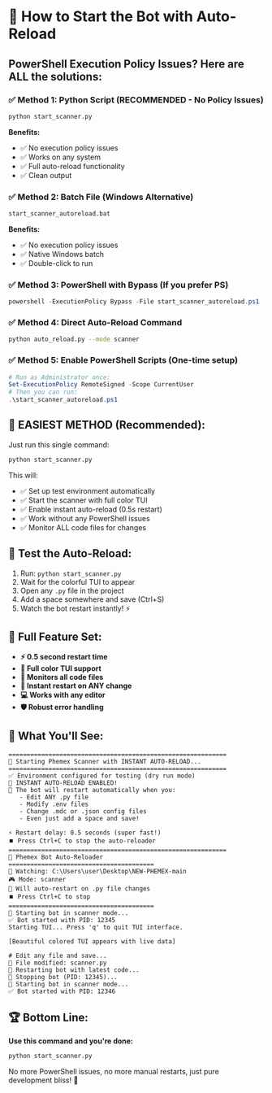 # 🚀 How to Start the Bot with Auto-Reload

## PowerShell Execution Policy Issues? Here are ALL the solutions:

### ✅ **Method 1: Python Script (RECOMMENDED - No Policy Issues)**
```bash
python start_scanner.py
```
**Benefits:** 
- ✅ No execution policy issues
- ✅ Works on any system
- ✅ Full auto-reload functionality
- ✅ Clean output

### ✅ **Method 2: Batch File (Windows Alternative)**
```bash
start_scanner_autoreload.bat
```
**Benefits:**
- ✅ No execution policy issues  
- ✅ Native Windows batch
- ✅ Double-click to run

### ✅ **Method 3: PowerShell with Bypass (If you prefer PS)**
```powershell
powershell -ExecutionPolicy Bypass -File start_scanner_autoreload.ps1
```

### ✅ **Method 4: Direct Auto-Reload Command**
```bash
python auto_reload.py --mode scanner
```

### ✅ **Method 5: Enable PowerShell Scripts (One-time setup)**
```powershell
# Run as Administrator once:
Set-ExecutionPolicy RemoteSigned -Scope CurrentUser
# Then you can run:
.\start_scanner_autoreload.ps1
```

## 🎯 **EASIEST METHOD (Recommended):**

Just run this single command:
```bash
python start_scanner.py
```

This will:
- ✅ Set up test environment automatically
- ✅ Start the scanner with full color TUI
- ✅ Enable instant auto-reload (0.5s restart)
- ✅ Work without any PowerShell issues
- ✅ Monitor ALL code files for changes

## 🔄 **Test the Auto-Reload:**

1. Run: `python start_scanner.py`
2. Wait for the colorful TUI to appear
3. Open any `.py` file in the project
4. Add a space somewhere and save (Ctrl+S)
5. Watch the bot restart instantly! ⚡

## 🎨 **Full Feature Set:**

- **⚡ 0.5 second restart time**
- **🎨 Full color TUI support** 
- **📝 Monitors all code files**
- **🔄 Instant restart on ANY change**
- **💻 Works with any editor**
- **🛡️ Robust error handling**

## 📱 **What You'll See:**

```
============================================================
🎯 Starting Phemex Scanner with INSTANT AUTO-RELOAD...
============================================================
✅ Environment configured for testing (dry run mode)
🔄 INSTANT AUTO-RELOAD ENABLED!
📝 The bot will restart automatically when you:
   - Edit ANY .py file
   - Modify .env files
   - Change .mdc or .json config files
   - Even just add a space and save!

⚡ Restart delay: 0.5 seconds (super fast!)
⏹️ Press Ctrl+C to stop the auto-reloader
============================================================
🎯 Phemex Bot Auto-Reloader
========================================
📂 Watching: C:\Users\user\Desktop\NEW-PHEMEX-main
🎮 Mode: scanner
🔄 Will auto-restart on .py file changes
⏹️ Press Ctrl+C to stop
========================================
🚀 Starting bot in scanner mode...
✅ Bot started with PID: 12345
Starting TUI... Press 'q' to quit TUI interface.

[Beautiful colored TUI appears with live data]

# Edit any file and save...
📝 File modified: scanner.py
🔄 Restarting bot with latest code...
🛑 Stopping bot (PID: 12345)...
🚀 Starting bot in scanner mode...
✅ Bot started with PID: 12346
```

## 🏆 **Bottom Line:**

**Use this command and you're done:**
```bash
python start_scanner.py
```

No more PowerShell issues, no more manual restarts, just pure development bliss! 🚀
